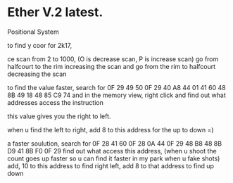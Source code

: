 # Ether V.2 latest.
Positional System

to find y coor for 2k17,

ce scan from 2 to 1000, (O is decrease scan, P is increase scan)  go from halfcourt to the rim increasing the scan and go from the rim to halfcourt decreasing the scan

to find the value faster, search for 0F 29 49 50 0F 29 40 A8 44 01 41 60 48 8B 49 18 48 85 C9 74 and in the memory view, right click and find out what addresses access the instruction

this value gives you the right to left.

when u find the left to right, add 8 to this address for the up to down =)

a faster soulution, search for 0F 28 41 60 0F 28 0A 44 0F 29 48 B8 48 8B D9 41 8B F0 0F 29
find out what access this address, (when u shoot the count goes up faster so u can find it faster in my park when u fake shots) add, 10 to this address to find right left, add 8 to that address to find up down
